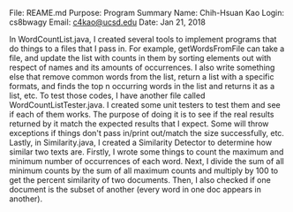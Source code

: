 File: REAME.md
Purpose: Program Summary
Name: Chih-Hsuan Kao
Login: cs8bwagy
Email: c4kao@ucsd.edu
Date: Jan 21, 2018

In WordCountList.java, I created several tools to implement programs that
do things to a files that I pass in. 
For example, getWordsFromFile can take a file, and update the list with counts
in them by sorting elements out with respect of names and its amounts
of occurrences. I also write something else that remove common words from the 
list, return a list with a specific formats, and finds the top n occurring 
words in the list and returns it as a list, etc. 
To test those codes, I have another file called WordCountListTester.java.
I created some unit testers to test them and see if each of them works.
The purpose of doing it is to see if the real results returned by it  match
the expected results that I expect. Some will throw exceptions
if things don't pass in/print out/match the size successfully, etc. 
Lastly, in Similarity.java, I created a Similarity Detector to determine how
similar two texts are. Firstly, I wrote some things to count the maximum and
minimum number of occurrences of each word. Next, I divide the sum of all
minimum counts by the sum of all maximum counts and multiply by 100 to get the
percent similarity of two documents. Then, I also checked if one document is the
subset of another (every word in one doc appears in another). 
